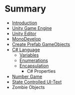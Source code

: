 # Summary

* [Introduction](README.md)
* [Unity Game Engine](chapter1.md)
* [Unity Editor](unity_editor.md)
* [MonoDevelop](monodevelop.md)
* [Create Prefab GameObjects](create_prefab_gameobjects.md)
* [C# Language](c_language.md)
   * [Variables](variables.md)
   * [Enumerations](enumerations.md)
   * [Encapsulation](encapsulation.md)
       * C# Properties
* [Number Game](number_game.md)
* [State Controlled UI-Text](state_controlled_ui-text.md)
* Zombie Objects

